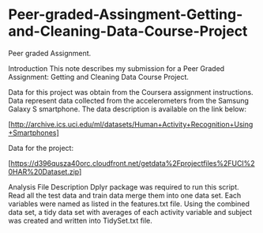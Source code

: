 # Peer-graded-Assingment-Getting-and-Cleaning-Data-Course-Project
Peer graded Assignment.

Introduction
This note describes my submission for a Peer Graded Assignment: Getting and Cleaning Data Course Project.

Data for this project was obtain from the Coursera assignment instructions. Data represent data collected from the accelerometers from the Samsung Galaxy S smartphone. The data description is available on the link below:

[http://archive.ics.uci.edu/ml/datasets/Human+Activity+Recognition+Using+Smartphones]

Data for the project:

[https://d396qusza40orc.cloudfront.net/getdata%2Fprojectfiles%2FUCI%20HAR%20Dataset.zip]


Analysis File Description
 Dplyr package was required to run this script.  Read all the test data and train data merge them into one data set. Each variables were named as listed in the features.txt file. Using the combined data set, a tidy data set with averages of each activity variable and subject was created and written into TidySet.txt file.
